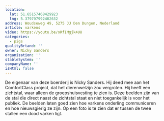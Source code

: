 ```yaml
---
location:
  lat: 51.65157468429923
  lng: 5.379707992402632
address: Woudseweg 49, 5275 JJ Den Dungen, Nederland
article: varkens
video: https://youtu.be/oRfIMgjk4U8
categories:
  - pigs
qualityBrtand: ''
owner: Nicky Sanders
organization: ''
stableSystem: ''
companyName: ''
isHtml: false
---
```

De eigenaar van deze boerderij is Nicky Sanders. Hij deed mee aan het ComfortClass project, dat het dierenwelzijn zou vergroten. Hij heeft een zichtstal, waar alleen de groepshuisvesting te zien is. Deze beelden zijn van de stal die direct naast de zichtstal staat en niet toegankelijk is voor het publiek. De beelden laten goed zien hoe varkens onderling communiceren en hoe nieuwsgierig ze zijn. Op een foto is te zien dat er tussen de twee stallen een dood varken ligt.
